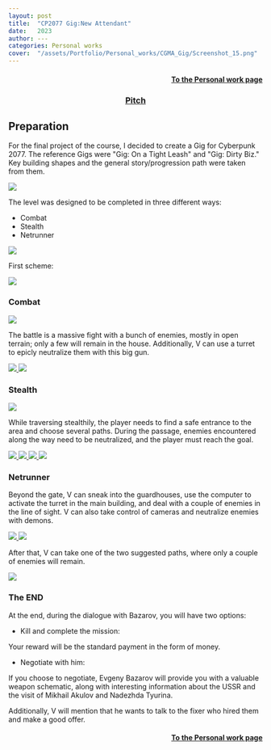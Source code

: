 ```yaml
---
layout: post
title:  "CP2077 Gig:New Attendant"
date:   2023
author: ---
categories: Personal works
cover:  "/assets/Portfolio/Personal_works/CGMA_Gig/Screenshot_15.png"
---
```

<div style="text-align: right;">
<h4><a href="/data/Personal_work">To the Personal work page</a></h4>
</div>

<div style="text-align: center;">
<h3> <a href="https://docs.google.com/presentation/d/1TuV0rRSoD8G-c6vq8mKFUfeyibOxvS6NEUen-0cm4XQ/edit#slide=id.g2a286901a79_0_9">Pitch</a> </h3>
</div>

<h2>Preparation</h2>

For the final project of the course, I decided to create a Gig for Cyberpunk 2077. The reference Gigs were "Gig: On a Tight Leash" and "Gig: Dirty Biz." Key building shapes and the general story/progression path were taken from them.

<a href="/assets/Portfolio/Personal_works/CGMA_Gig/Screenshot_335.png" data-lightbox="refs" data-title="Refs">
  <img src="/assets/Portfolio/Personal_works/CGMA_Gig/Screenshot_335.png">
</a>

The level was designed to be completed in three different ways:

<ul>
<li>Combat</li>
<li>Stealth</li>
<li>Netrunner</li>
</ul> 

<a href="/assets/Portfolio/Personal_works/CGMA_Gig/1.png" data-lightbox="refs" data-title="Refs">
  <img src="/assets/Portfolio/Personal_works/CGMA_Gig/1.png">
</a>

First scheme:

<a href="/assets/Portfolio/Personal_works/CGMA_Gig/Sc.png" data-lightbox="refs" data-title="Refs">
  <img src="/assets/Portfolio/Personal_works/CGMA_Gig/Sc.png">
</a>


<h3>Combat</h3>

<a href="/assets/Portfolio/Personal_works/CGMA_Gig/Screenshot_335.png" data-lightbox="refs" data-title="Refs">
  <img src="/assets/Portfolio/Personal_works/CGMA_Gig/Screenshot_335.png">
</a>

The battle is a massive fight with a bunch of enemies, mostly in open terrain; only a few will remain in the house. Additionally, V can use a turret to epicly neutralize them with this big gun.

<a href="/assets/Portfolio/Personal_works/CGMA_Gig/Screenshot_5.png" data-lightbox="refs" data-title="Refs">
  <img src="/assets/Portfolio/Personal_works/CGMA_Gig/Screenshot_5.png">
</a>
<a href="/assets/Portfolio/Personal_works/CGMA_Gig/P1.png" data-lightbox="refs" data-title="Refs">
  <img src="/assets/Portfolio/Personal_works/CGMA_Gig/P1.png">
</a>

<h3>Stealth</h3>

<a href="/assets/Portfolio/Personal_works/CGMA_Gig/Screenshot_3.png" data-lightbox="refs" data-title="Refs">
  <img src="/assets/Portfolio/Personal_works/CGMA_Gig/Screenshot_3.png">
</a>

While traversing stealthily, the player needs to find a safe entrance to the area and choose several paths. During the passage, enemies encountered along the way need to be neutralized, and the player must reach the goal.

<a href="/assets/Portfolio/Personal_works/CGMA_Gig/Screenshot_14.png" data-lightbox="refs" data-title="Refs">
  <img src="/assets/Portfolio/Personal_works/CGMA_Gig/Screenshot_14.png">
</a>
<a href="/assets/Portfolio/Personal_works/CGMA_Gig/Screenshot_330.png" data-lightbox="refs" data-title="Refs">
  <img src="/assets/Portfolio/Personal_works/CGMA_Gig/Screenshot_330.png">
</a>
<a href="/assets/Portfolio/Personal_works/CGMA_Gig/Screenshot_329.png" data-lightbox="refs" data-title="Refs">
  <img src="/assets/Portfolio/Personal_works/CGMA_Gig/Screenshot_329.png">
</a>
<a href="/assets/Portfolio/Personal_works/CGMA_Gig/P3.png" data-lightbox="refs" data-title="Refs">
  <img src="/assets/Portfolio/Personal_works/CGMA_Gig/P3.png">
</a>

<h3>Netrunner</h3>

Beyond the gate, V can sneak into the guardhouses, use the computer to activate the turret in the main building, and deal with a couple of enemies in the line of sight. V can also take control of cameras and neutralize enemies with demons.

<a href="/assets/Portfolio/Personal_works/CGMA_Gig/Screenshot_4.png" data-lightbox="refs" data-title="Refs">
  <img src="/assets/Portfolio/Personal_works/CGMA_Gig/Screenshot_4.png">
</a>
<a href="/assets/Portfolio/Personal_works/CGMA_Gig/Screenshot_328.png" data-lightbox="refs" data-title="Refs">
  <img src="/assets/Portfolio/Personal_works/CGMA_Gig/Screenshot_328.png">
</a>

After that, V can take one of the two suggested paths, where only a couple of enemies will remain.

<a href="/assets/Portfolio/Personal_works/CGMA_Gig/P2.png" data-lightbox="refs" data-title="Refs">
  <img src="/assets/Portfolio/Personal_works/CGMA_Gig/P2.png">
</a>

<h3>The END</h3>

At the end, during the dialogue with Bazarov, you will have two options:

<ul>
<li>Kill and complete the mission:</li>
</ul>
Your reward will be the standard payment in the form of money.

<ul>
<li>Negotiate with him:</li>
</ul>
If you choose to negotiate, Evgeny Bazarov will provide you with a valuable weapon schematic, along with interesting information about the USSR and the visit of Mikhail Akulov and Nadezhda Tyurina.

Additionally, V will mention that he wants to talk to the fixer who hired them and make a good offer.

<div style="text-align: right;">
<h4><a href="/data/Personal_work">To the Personal work page</a></h4>
</div>